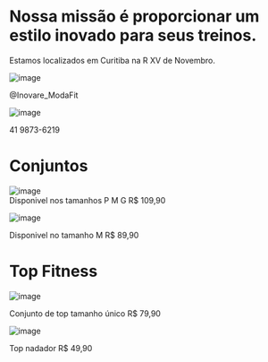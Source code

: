 # Nossa missão é proporcionar um estilo inovado para seus treinos.

Estamos localizados em Curitiba na R XV de Novembro.

![image](https://user-images.githubusercontent.com/106348895/197044193-f56bd3dc-4a27-4f8b-8a4c-80b3f147ec25.png)

@Inovare_ModaFit

![image](https://user-images.githubusercontent.com/106348895/197043810-461e84a3-42dc-4d9f-83bc-a0d6849b05c8.png)

 41 9873-6219


# Conjuntos

![image](https://user-images.githubusercontent.com/106348895/197045123-3a6616b6-528d-4908-a625-0a0ac070b86b.png)  
Disponivel nos tamanhos P M G 
R$ 109,90


![image](https://user-images.githubusercontent.com/106348895/197045335-9993c7fe-2a60-47b7-b8b1-8f5615af3115.png)

Disponivel no tamanho M
R$ 89,90



# Top Fitness

![image](https://user-images.githubusercontent.com/106348895/199598623-b6413201-123d-41d0-bf69-647150e4fe31.png)

Conjunto de top tamanho único R$ 79,90


![image](https://user-images.githubusercontent.com/106348895/199599451-6582c14b-d4e8-4094-94f7-b45e12f06411.png)

Top nadador R$ 49,90

